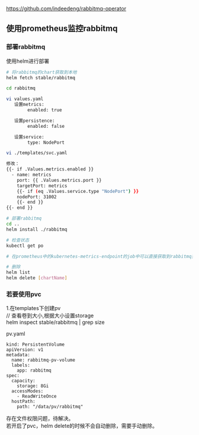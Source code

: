 https://github.com/indeedeng/rabbitmq-operator

## 使用prometheus监控rabbitmq
### 部署rabbitmq
使用helm进行部署

```bash
# 将rabbitmq的chart获取到本地
helm fetch stable/rabbitmq

cd rabbitmq

vi values.yaml
   设置metrics:
        enabled: true

   设置persistence:
        enabled: false

   设置service:
        type: NodePort

vi ./templates/svc.yaml

修改：
{{- if .Values.metrics.enabled }}
  - name: metrics
    port: {{ .Values.metrics.port }}
    targetPort: metrics
    {{- if (eq .Values.service.type "NodePort") }}
    nodePort: 31002
    {{- end }}
{{- end }}

# 部署rabbitmq
cd ..
helm install ./rabbitmq

# 检查状态
kubectl get po

# 在prometheus中的kubernetes-metrics-endpoint的job中可以直接获取到rabbitmq到数据

# 删除
helm list
helm delete [chartName]   
```
### 若要使用pvc
1.在templates下创建pv   
// 查看卷到大小,根据大小设置storage    
helm inspect stable/rabbitmq | grep size   

pv.yaml
```
kind: PersistentVolume
apiVersion: v1
metadata:
  name: rabbitmq-pv-volume
  labels:
    app: rabbitmq
spec:
  capacity:
    storage: 8Gi
  accessModes:
    - ReadWriteOnce
  hostPath:
    path: "/data/pv/rabbitmq"
```
存在文件权限问题，待解决。  
若开启了pvc，helm delete的时候不会自动删除，需要手动删除。